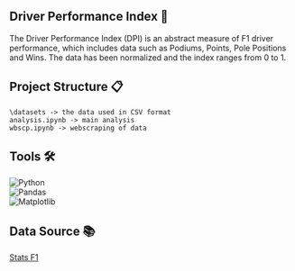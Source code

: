 ## Driver Performance Index 📐
The Driver Performance Index (DPI) is an abstract measure of F1 driver performance, which includes data such as Podiums, Points, Pole Positions and Wins. The data has been normalized and the index ranges from 0 to 1.

## Project Structure 📋
```\datasets -> the data used in CSV format```  
```analysis.ipynb -> main analysis```  
```wbscp.ipynb -> webscraping of data```  

## Tools 🛠️
![Python](https://img.shields.io/badge/python-3670A0?style=for-the-badge&logo=python&logoColor=ffdd54)  
![Pandas](https://img.shields.io/badge/pandas-%23150458.svg?style=for-the-badge&logo=pandas&logoColor=white)  
![Matplotlib](https://img.shields.io/badge/Matplotlib-%23ffffff.svg?style=for-the-badge&logo=Matplotlib&logoColor=black) 

## Data Source 📚
[Stats F1](https://www.statsf1.com/pt/default.aspx)
